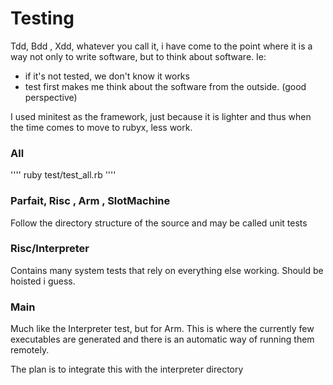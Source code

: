 # Testing

Tdd, Bdd , Xdd, whatever you call it, i have come to the point where it
is a way not only to write software, but to think about software. Ie:
- if it's not tested, we don't know it works
- test first makes me think about the software from the outside. (good perspective)


I used minitest as the framework, just because it is lighter and thus when the
time comes to move to rubyx, less work.

### All

''''
  ruby test/test_all.rb
''''

### Parfait, Risc , Arm , SlotMachine

Follow the directory structure of the source and may be called unit tests

### Risc/Interpreter

Contains many system tests that rely on everything else working.
Should be hoisted i guess.

### Main

Much like the Interpreter test, but for Arm. This is where the currently few
executables are generated and there is an automatic way of running them remotely.

The plan is to integrate this with the interpreter directory
